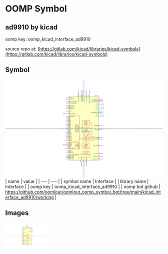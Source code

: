 # OOMP Symbol  
## ad9910  by kicad  
  
oomp key: oomp_kicad_interface_ad9910  
  
source repo at: [https://gitlab.com/kicad/libraries/kicad-symbols](https://gitlab.com/kicad/libraries/kicad-symbols)  
## Symbol  
  
[![working.png](working_600.png)](working.png)  
| name | value | 
| --- | --- | 
| symbol name | Interface | 
| library name | Interface | 
| oomp key | oomp_kicad_interface_ad9910 | 
| oomp bot github | https://github.com/oomlout/oomlout_oomp_symbol_bot/tree/main/kicad_interface_ad9910/working | 
## Images  
  
[![working.png](working_140.png)](working.png)  
